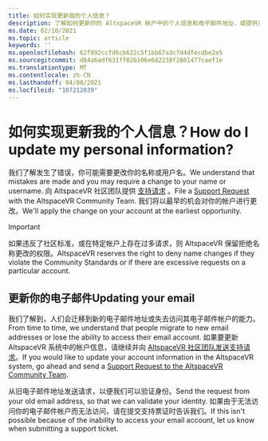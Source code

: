 ```yaml
---
title: 如何实现更新我的个人信息？
description: 了解如何更新你的 AltspaceVR 帐户中的个人信息和电子邮件地址，或提供支持问题。
ms.date: 02/10/2021
ms.topic: article
keywords: ''
ms.openlocfilehash: 62f892ccfd6cb622c5f1bb67a3c7d4dfecdbe2e5
ms.sourcegitcommit: d84a6adf631ff02b106e682238f2861477caef1e
ms.translationtype: MT
ms.contentlocale: zh-CN
ms.lasthandoff: 04/08/2021
ms.locfileid: "107212039"
---
```

# <a name="how-do-i-update-my-personal-information"></a><span data-ttu-id="d177a-103">如何实现更新我的个人信息？</span><span class="sxs-lookup"><span data-stu-id="d177a-103">How do I update my personal information?</span></span>

<span data-ttu-id="d177a-104">我们了解发生了错误，你可能需要更改你的名称或用户名。</span><span class="sxs-lookup"><span data-stu-id="d177a-104">We understand that mistakes are made and you may require a change to your name or username.</span></span> <span data-ttu-id="d177a-105">向 AltspaceVR 社区团队提供 [支持请求](https://help.altvr.com/hc/requests/new) 。</span><span class="sxs-lookup"><span data-stu-id="d177a-105">File a [Support Request](https://help.altvr.com/hc/requests/new) with the AltspaceVR Community Team.</span></span> <span data-ttu-id="d177a-106">我们将以最早的机会对你的帐户进行更改。</span><span class="sxs-lookup"><span data-stu-id="d177a-106">We'll apply the change on your account at the earliest opportunity.</span></span>

> [!IMPORTANT]
> <span data-ttu-id="d177a-107">如果违反了社区标准，或在特定帐户上存在过多请求，则 AltspaceVR 保留拒绝名称更改的权限。</span><span class="sxs-lookup"><span data-stu-id="d177a-107">AltspaceVR reserves the right to deny name changes if they violate the Community Standards or if there are excessive requests on a particular account.</span></span>

## <a name="updating-your-email"></a><span data-ttu-id="d177a-108">更新你的电子邮件</span><span class="sxs-lookup"><span data-stu-id="d177a-108">Updating your email</span></span>

<span data-ttu-id="d177a-109">我们了解到，人们会迁移到新的电子邮件地址或失去访问其电子邮件帐户的能力。</span><span class="sxs-lookup"><span data-stu-id="d177a-109">From time to time, we understand that people migrate to new email addresses or lose the ability to access their email account.</span></span> <span data-ttu-id="d177a-110">如果要更新 AltspaceVR 系统中的帐户信息，请继续并向 [AltspaceVR 社区团队发送支持请求](https://help.altvr.com/hc/requests/new)。</span><span class="sxs-lookup"><span data-stu-id="d177a-110">If you would like to update your account information in the AltspaceVR system, go ahead and send a [Support Request to the AltspaceVR Community Team](https://help.altvr.com/hc/requests/new).</span></span> 

<span data-ttu-id="d177a-111">从旧电子邮件地址发送请求，以便我们可以验证身份。</span><span class="sxs-lookup"><span data-stu-id="d177a-111">Send the request from your old email address, so that we can validate your identity.</span></span> <span data-ttu-id="d177a-112">如果由于无法访问你的电子邮件帐户而无法访问，请在提交支持票证时告诉我们。</span><span class="sxs-lookup"><span data-stu-id="d177a-112">If this isn't possible because of the inability to access your email account, let us know when submitting a support ticket.</span></span>